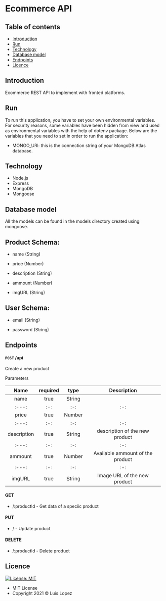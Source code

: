 # Ecommerce API

## Table of contents

* [Introduction](https://github.com/Luis-Rene-Lopez/Eccomerce-Backend-Node#introduction)
* [Run](https://github.com/Luis-Rene-Lopez/Eccomerce-Backend-Node#run)
* [Technology](https://github.com/Luis-Rene-Lopez/Eccomerce-Backend-Node#technology)
* [Database model](https://github.com/Luis-Rene-Lopez/Eccomerce-Backend-Node#database-model)
* [Endpoints](https://github.com/Luis-Rene-Lopez/Eccomerce-Backend-Node#endpoints)
* [Licence](https://github.com/Luis-Rene-Lopez/Eccomerce-Backend-Node#licence)

## Introduction

Ecommerce REST API to implement with fronted platforms. 

## Run

To run this application, you have to set your own environmental variables. For security reasons, some variables have been hidden from view and used as environmental variables with the help of dotenv package. Below are the variables that you need to set in order to run the application:

* MONGO_URI: this is the connection string of your MongoDB Atlas database.

## Technology

* Node.js
* Express
* MongoDB
* Mongoose

## Database model

All the models can be found in the models directory created using mongoose.

## Product Schema:

* name (String)

* price (Number)

* description (String)

* ammount (Number)

* imgURL (String)

## User Schema:

* email (String)

* password (String)

## Endpoints

#### `POST` /api

Create a new product

Parameters

| Name | required  | type  | Description |
| :---:| :-:| :-:| :-:|
| name | true | String | | name of the new product
| :---:| :-:| :-:| :-:| 
| price | true | Number | | | price of the new product
| :---:| :-: | :-:| :-:|
| description | true | String | description of the new product
| :---:| :-:| :-:| :-:|
| ammount | true | Number | Available ammount of the product
| :---:| :-:| :-:| :-:|
| imgURL | true | String | Image URL of the new product

#### GET

* /:productId - Get data of a speciic product 

#### PUT

* / - Update product

#### DELETE

* /:productId - Delete product

## Licence
 [![License: MIT](https://img.shields.io/badge/License-MIT-yellow.svg)](https://opensource.org/licenses/MIT)

* MIT License
* Copyright 2021 © Luis Lopez
